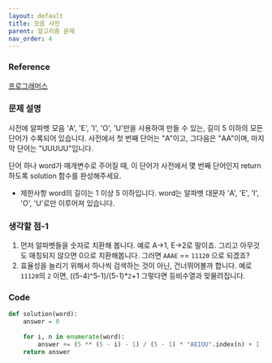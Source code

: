 ```yaml
---
layout: default
title: 모음 사전
parent: 알고리즘 문제
nav_order: 4
---
```


### Reference

[프로그래머스](https://school.programmers.co.kr/learn/courses/30/lessons/84512)


### 문제 설명

사전에 알파벳 모음 'A', 'E', 'I', 'O', 'U'만을 사용하여 만들 수 있는, 길이 5 이하의 모든 단어가 수록되어 있습니다. 사전에서 첫 번째 단어는 "A"이고, 그다음은 "AA"이며, 마지막 단어는 "UUUUU"입니다.

단어 하나 word가 매개변수로 주어질 때, 이 단어가 사전에서 몇 번째 단어인지 return 하도록 solution 함수를 완성해주세요.

* 제한사항
word의 길이는 1 이상 5 이하입니다. word는 알파벳 대문자 'A', 'E', 'I', 'O', 'U'로만 이루어져 있습니다.

### 생각할 점-1
1. 먼저 알파벳들을 숫자로 치환해 봅니다. 예로 A->1, E->2로 말이죠. 그리고 아무것도 매칭되지 않으면 0으로 치환해봅니다. 그러면 `AAAE` == `11120` 으로 되겠죠?
2. 효율성을 늘리기 위해서 하나씩 검색하는 것이 아닌, 건너뛰어볼까 합니다. 예로 `11120`의 `2` 이면, ((5-4)^5-1)/(5-1)*`2`+1 그렇다면 등비수열과 맞물려집니다.

### Code
```python
def solution(word):
    answer = 0
    
    for i, n in enumerate(word):
        answer += (5 ** (5 - i) - 1) / (5 - 1) * "AEIOU".index(n) + 1
    return answer
```